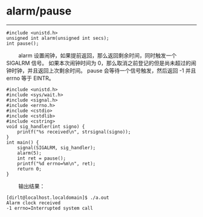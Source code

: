 # alarm/pause
***

    #include <unistd.h>
    unsigned int alarm(unsigned int secs);
    int pause();

&emsp;&emsp;
alarm 设置闹钟，如果提前返回，那么返回剩余时间，同时触发一个 SIGALRM 信号。
如果本次闹钟时间为 0，那么取消之前登记的但是尚未超过的闹钟时钟，并且返回上次剩余时间。
pause 会等待一个信号触发，然后返回 -1 并且 errno 等于 EINTR。

    #include <unistd.h>
    #include <sys/wait.h>
    #include <signal.h>
    #include <errno.h>
    #include <cstdio>
    #include <cstdlib>
    #include <cstring>
    void sig_handler(int signo) {
        printf("%s received\n", strsignal(signo));
    }
    int main() {
        signal(SIGALRM, sig_handler);
        alarm(5);
        int ret = pause();
        printf("%d errno=%m\n", ret);
        return 0;
    }
    
&emsp;&emsp;
输出结果：

    [dirlt@localhost.localdomain]$ ./a.out
    Alarm clock received
    -1 errno=Interrupted system call